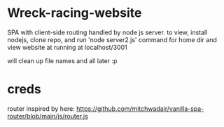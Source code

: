 # Wreck-racing-website
SPA with client-side routing handled by node js server. to view, install nodejs, clone repo, and run 'node server2.js' command for home dir and view website at running at localhost/3001

will clean up file names and all later :p 

# creds
router inspired by here: https://github.com/mitchwadair/vanilla-spa-router/blob/main/js/router.js
